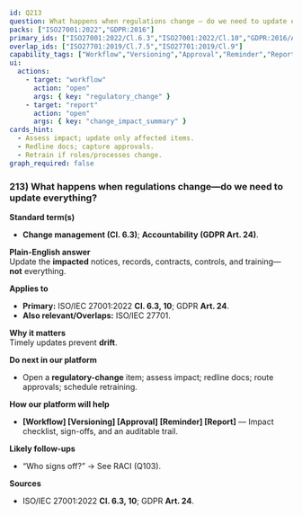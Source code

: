 ```yaml
id: Q213
question: What happens when regulations change — do we need to update everything?
packs: ["ISO27001:2022","GDPR:2016"]
primary_ids: ["ISO27001:2022/Cl.6.3","ISO27001:2022/Cl.10","GDPR:2016/Art.24"]
overlap_ids: ["ISO27701:2019/Cl.7.5","ISO27701:2019/Cl.9"]
capability_tags: ["Workflow","Versioning","Approval","Reminder","Report"]
ui:
  actions:
    - target: "workflow"
      action: "open"
      args: { key: "regulatory_change" }
    - target: "report"
      action: "open"
      args: { key: "change_impact_summary" }
cards_hint:
  - Assess impact; update only affected items.
  - Redline docs; capture approvals.
  - Retrain if roles/processes change.
graph_required: false
```

### 213) What happens when regulations change—do we need to update everything?

**Standard term(s)**

- **Change management (Cl. 6.3)**; **Accountability (GDPR Art. 24)**.

**Plain-English answer**\
Update the **impacted** notices, records, contracts, controls, and training—**not** everything.

**Applies to**

- **Primary:** ISO/IEC 27001:2022 **Cl. 6.3, 10**; GDPR **Art. 24**.
- **Also relevant/Overlaps:** ISO/IEC 27701.

**Why it matters**\
Timely updates prevent **drift**.

**Do next in our platform**

- Open a **regulatory-change** item; assess impact; redline docs; route approvals; schedule retraining.

**How our platform will help**

- **[Workflow] [Versioning] [Approval] [Reminder] [Report]** — Impact checklist, sign-offs, and an auditable trail.

**Likely follow-ups**

- “Who signs off?” → See RACI (Q103).

**Sources**

- ISO/IEC 27001:2022 **Cl. 6.3, 10**; GDPR **Art. 24**.